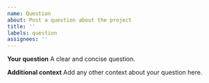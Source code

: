 ```yaml
---
name: Question
about: Post a question about the project
title: ''
labels: question
assignees: ''
---
```


**Your question**
A clear and concise question.

**Additional context**
Add any other context about your question here.